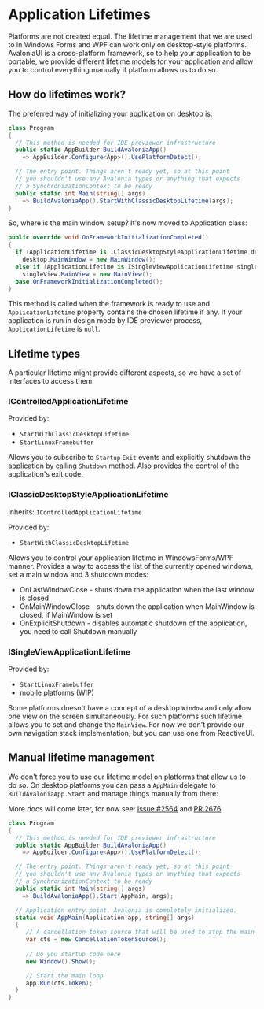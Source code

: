 # Application Lifetimes

Platforms are not created equal. The lifetime management that we are used to in Windows Forms and WPF can work only on desktop-style platforms. AvaloniaUI is a cross-platform framework, so to help your application to be portable, we provide different lifetime models for your application and allow you to control everything manually if platform allows us to do so.

## How do lifetimes work?

The preferred way of initializing your application on desktop is:

```csharp
class Program
{
  // This method is needed for IDE previewer infrastructure
  public static AppBuilder BuildAvaloniaApp() 
    => AppBuilder.Configure<App>().UsePlatformDetect();

  // The entry point. Things aren't ready yet, so at this point
  // you shouldn't use any Avalonia types or anything that expects
  // a SynchronizationContext to be ready
  public static int Main(string[] args) 
    => BuildAvaloniaApp().StartWithClassicDesktopLifetime(args);
}
```

So, where is the main window setup? It's now moved to Application class:

```csharp
public override void OnFrameworkInitializationCompleted()
{
  if (ApplicationLifetime is IClassicDesktopStyleApplicationLifetime desktop)
    desktop.MainWindow = new MainWindow();
  else if (ApplicationLifetime is ISingleViewApplicationLifetime singleView)
    singleView.MainView = new MainView();
  base.OnFrameworkInitializationCompleted();
}
```

This method is called when the framework is ready to use and `ApplicationLifetime` property contains the chosen lifetime if any. If your application is run in design mode by IDE previewer process, `ApplicationLifetime` is `null`.

## Lifetime types

A particular lifetime might provide different aspects, so we have a set of interfaces to access them.

### IControlledApplicationLifetime

Provided by:

- `StartWithClassicDesktopLifetime`
- `StartLinuxFramebuffer`

Allows you to subscribe to `Startup`  `Exit` events  and explicitly shutdown the application by calling `Shutdown` method. Also provides the control of the application's exit code.

### IClassicDesktopStyleApplicationLifetime

Inherits: `IControlledApplicationLifetime`

Provided by:

- `StartWithClassicDesktopLifetime`

Allows you to control your application lifetime in WindowsForms/WPF manner. Provides a way to access the list of the currently opened windows, set a main window and 3 shutdown modes:

- OnLastWindowClose - shuts down the application when the last window is closed
- OnMainWindowClose - shuts down the application when MainWindow is closed, if MainWindow is set
- OnExplicitShutdown - disables automatic shutdown of the application, you need to call Shutdown manually

### ISingleViewApplicationLifetime

Provided by:

- `StartLinuxFramebuffer`
- mobile platforms (WIP)

Some platforms doesn't have a concept of a desktop `Window` and only allow one view on the screen simultaneously. For such platforms such lifetime allows you to set and change the `MainView`. For now we don't provide our own navigation stack implementation, but you can use one from ReactiveUI.

## Manual lifetime management

We don't force you to use our lifetime model on platforms that allow us to do so. On desktop platforms you can pass a `AppMain` delegate to `BuildAvaloniaApp.Start` and manage things manually from there:

More docs will come later, for now see: [Issue #2564](https://github.com/AvaloniaUI/Avalonia/issues/2564) and  [PR 2676](https://github.com/AvaloniaUI/Avalonia/pull/2676)

```csharp
class Program
{
  // This method is needed for IDE previewer infrastructure
  public static AppBuilder BuildAvaloniaApp() 
    => AppBuilder.Configure<App>().UsePlatformDetect();

  // The entry point. Things aren't ready yet, so at this point
  // you shouldn't use any Avalonia types or anything that expects
  // a SynchronizationContext to be ready
  public static int Main(string[] args) 
    => BuildAvaloniaApp().Start(AppMain, args);

  // Application entry point. Avalonia is completely initialized.
  static void AppMain(Application app, string[] args)
  {
     // A cancellation token source that will be used to stop the main loop
     var cts = new CancellationTokenSource();
     
     // Do you startup code here
     new Window().Show();

     // Start the main loop
     app.Run(cts.Token);
  }
}
```
